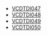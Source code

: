 - [VCDTDI047](http://victoriancurriculum.vcaa.vic.edu.au/Curriculum/ContentDescription/VCDTDI047)
- [VCDTDI048](http://victoriancurriculum.vcaa.vic.edu.au/Curriculum/ContentDescription/VCDTDI048)
- [VCDTDI049](http://victoriancurriculum.vcaa.vic.edu.au/Curriculum/ContentDescription/VCDTDI049)
- [VCDTDI050](http://victoriancurriculum.vcaa.vic.edu.au/Curriculum/ContentDescription/VCDTDI050)
